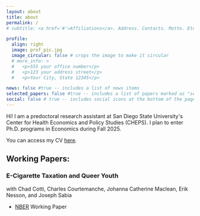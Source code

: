 ```yaml
---
layout: about
title: about
permalink: /
# subtitle: <a href='#'>Affiliations</a>. Address. Contacts. Motto. Etc.

profile:
  align: right
  image: prof_pic.jpg
  image_circular: false # crops the image to make it circular
  # more_info: >
  #   <p>555 your office number</p>
  #   <p>123 your address street</p>
  #   <p>Your City, State 12345</p>

news: false #true -- includes a list of news items
selected_papers: false #true -- includes a list of papers marked as "selected={true}"
social: false # true -- includes social icons at the bottom of the page
---
```


Hi! I am a predoctoral research assistant at San Diego State University's 
Center for Health Economics and Policy Studies (CHEPS). 
I plan to enter Ph.D. programs in Economics 
during Fall 2025.

You can access my CV [here](https://tonychuo1.github.io/assets/pdf/cv.pdf).

## Working Papers:
### E-Cigarette Taxation and Queer Youth
with Chad Cotti, Charles Courtemanche, Johanna Catherine Maclean, Erik Nesson, and Joseph Sabia
- [NBER](https://www.nber.org/papers/w33326) Working Paper
